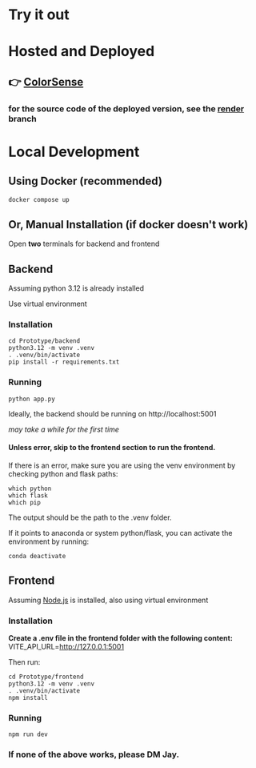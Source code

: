 # Try it out
# Hosted and Deployed
## 👉 [ColorSense](https://xiaojie-zhou.github.io/ColorSense/)
### for the source code of the deployed version, see the [render](https://github.com/xiaojie-zhou/CS239-Visual-Accessibility/tree/render) branch
# Local Development 

## Using Docker (recommended)

```bash
docker compose up
```

## Or, Manual Installation (if docker doesn't work)
Open **two** terminals for backend and frontend
## Backend
Assuming python 3.12 is already installed

Use virtual environment
### Installation

```
cd Prototype/backend
python3.12 -m venv .venv
. .venv/bin/activate
pip install -r requirements.txt
```

### Running
```
python app.py
```
Ideally, the backend should be running on http://localhost:5001 

*may take a while for the first time*
#### Unless error, skip to the frontend section to run the frontend.

If there is an error, make sure you are using the venv environment by checking python and flask paths:
```
which python
which flask
which pip
```
The output should be the path to the .venv folder. 

If it points to anaconda or system python/flask, you can activate the environment by running:
```
conda deactivate
```
## Frontend
Assuming [Node.js](https://nodejs.org/en) is installed, also using virtual environment

### Installation

**Create a .env file in the frontend folder with the following content:**
VITE_API_URL=http://127.0.0.1:5001

Then run:
```
cd Prototype/frontend
python3.12 -m venv .venv
. .venv/bin/activate
npm install
```

### Running
```
npm run dev
```

### If none of the above works, please DM Jay.
